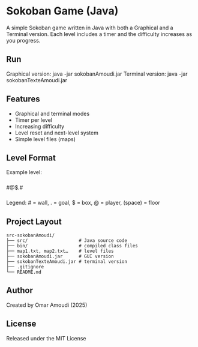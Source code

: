 # Sokoban Game (Java)

A simple Sokoban game written in Java with both a Graphical and a Terminal version. Each level includes a timer and the difficulty increases as you progress.

## Run
Graphical version:
  java -jar sokobanAmoudi.jar
Terminal version:
  java -jar sokobanTexteAmoudi.jar

## Features
- Graphical and terminal modes
- Timer per level
- Increasing difficulty
- Level reset and next-level system
- Simple level files (maps)

## Level Format
Example level:
#####
#@$.#
#####
Legend: # = wall, . = goal, $ = box, @ = player, (space) = floor

## Project Layout

```
src-sokobanAmoudi/
├── src/                   # Java source code
├── bin/                   # compiled class files
├── map1.txt, map2.txt…    # level files
├── sokobanAmoudi.jar      # GUI version
├── sokobanTexteAmoudi.jar # terminal version
├── .gitignore
└── README.md
```


## Author
Created by Omar Amoudi (2025) 
## License
Released under the MIT License



